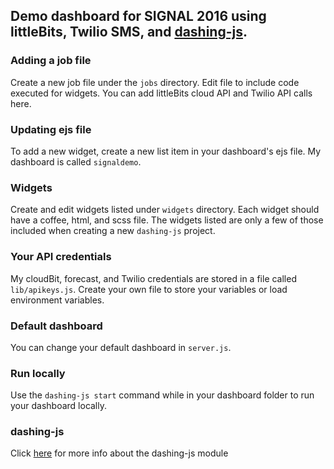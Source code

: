 ## Demo dashboard for SIGNAL 2016 using littleBits, Twilio SMS, and [dashing-js](http://fabiocaseri.github.io/dashing-js).

### Adding a job file
Create a new job file under the `jobs` directory. Edit file to include code executed for widgets. You can add littleBits cloud API and Twilio API calls here.

### Updating ejs file
To add a new widget, create a new list item in your dashboard's ejs file. My dashboard is called `signaldemo`.

### Widgets
Create and edit widgets listed under `widgets` directory. Each widget should have a coffee, html, and scss file. The widgets listed are only a few of those included when creating a new `dashing-js` project.

### Your API credentials
My cloudBit, forecast, and Twilio credentials are stored in a file called `lib/apikeys.js`. Create your own file to store your variables or load environment variables.

### Default dashboard
You can change your default dashboard in `server.js`.

### Run locally
Use the `dashing-js start` command while in your dashboard folder to run your dashboard locally.

### dashing-js
Click [here](http://fabiocaseri.github.io/dashing-js) for more info about the dashing-js module
